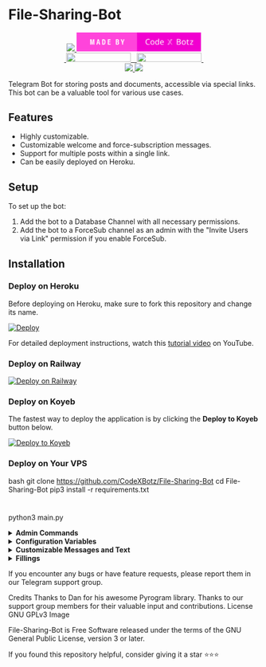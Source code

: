 # File-Sharing-Bot

<p align="center">
  <a href="https://www.python.org">
    <img src="http://ForTheBadge.com/images/badges/made-with-python.svg" width="250">
  </a>
  <a href="https://t.me/CodeXBotz">
    <img src="https://github.com/CodeXBotz/PyrogramGenStr/blob/main/resources/madebycodex-badge.svg" width="250">
  </a><br>
  <a href="https://t.me/CodeXBotz">
    &nbsp;<img src="https://img.shields.io/badge/Code%20%F0%9D%95%8F%20Botz-Channel-blue?style=flat-square&logo=telegram" width="130" height="18">&nbsp;
  </a>
  <a href="https://t.me/codexbotzsupport">
    &nbsp;<img src="https://img.shields.io/badge/Code%20%F0%9D%95%8F%20Botz-Group-blue?style=flat-square&logo=telegram" width="130" height="18">&nbsp;
  </a>
  <br>
  <a href="https://github.com/CodeXBotz/File-Sharing-Bot/stargazers">
    <img src="https://img.shields.io/github/stars/CodeXBotz/File-Sharing-Bot?style=social">
  </a>
  <a href="https://github.com/CodeXBotz/File-Sharing-Bot/fork">
    <img src="https://img.shields.io/github/forks/CodeXBotz/File-Sharing-Bot?label=Fork&style=social">
  </a>
</p>

Telegram Bot for storing posts and documents, accessible via special links. This bot can be a valuable tool for various use cases.

## Features
- Highly customizable.
- Customizable welcome and force-subscription messages.
- Support for multiple posts within a single link.
- Can be easily deployed on Heroku.

## Setup

To set up the bot:

1. Add the bot to a Database Channel with all necessary permissions.
2. Add the bot to a ForceSub channel as an admin with the "Invite Users via Link" permission if you enable ForceSub.

## Installation

### Deploy on Heroku
Before deploying on Heroku, make sure to fork this repository and change its name.

[![Deploy](https://www.herokucdn.com/deploy/button.svg)](https://heroku.com/deploy)

For detailed deployment instructions, watch this [tutorial video](https://youtu.be/LCrkRTMkmzE) on YouTube.

### Deploy on Railway

[![Deploy on Railway](https://railway.app/button.svg)](https://railway.app/new/template/1jKLr4)

### Deploy on Koyeb

The fastest way to deploy the application is by clicking the **Deploy to Koyeb** button below.

[![Deploy to Koyeb](https://www.koyeb.com/static/images/deploy/button.svg)](https://app.koyeb.com/deploy?type=git&repository=github.com/CodeXBotz/File-Sharing-Bot&branch=koyeb&name=filesharingbot)

### Deploy on Your VPS
bash
git clone https://github.com/CodeXBotz/File-Sharing-Bot
cd File-Sharing-Bot
pip3 install -r requirements.txt
# <Create config.py appropriately>
python3 main.py

<details>
<summary><b>Admin Commands</b></summary>
  
- <code>/start</code>: Start the bot or get posts.
- <code>/batch</code>: Create a link for multiple posts.
- <code>/genlink</code>: Create a link for one post.
- <code>/users</code>: View bot statistics.
- <code>/broadcast</code>: Broadcast messages to bot users.
- <code>/stats</code>: Check the bot's uptime.

</details>

<details>
<summary><b>Configuration Variables</b></summary>

- <code>API_HASH</code>: Your API Hash from my.telegram.org.
- <code>APP_ID</code>: Your API ID from my.telegram.org.
- <code>TG_BOT_TOKEN</code>: Your bot token from @BotFather.
- <code>OWNER_ID</code>: Your Telegram ID.
- <code>CHANNEL_ID</code>: Your Channel ID (e.g., -100xxxxxxxx).
- <code>DATABASE_URL</code>: Your MongoDB URL.
- <code>DATABASE_NAME</code>: Your MongoDB session name.
- <code>ADMINS</code>: Optional list of user IDs for Admins (space-separated).
- <code>START_MESSAGE</code>: Optional: Customize the bot's start message using HTML and <a href="#start_message-fillings">fillings</a>.
- <code>FORCE_SUB_MESSAGE</code>: Optional: Customize the force-subscribe message using HTML.
- <code>FORCE_SUB_CHANNEL</code>: Optional: ForceSub Channel ID (leave as 0 to disable force-sub).
- <code>PROTECT_CONTENT</code>: Optional: True to prevent forwarding of files.

</details>

<details>
<summary><b>Customizable Messages and Text</b></summary>

- <code>CUSTOM_CAPTION</code>: Customize the caption text for documents using HTML and <a href="#custom_caption-fillings">fillings</a>.
- <code>DISABLE_CHANNEL_BUTTON</code>: Set to <code>True</code> to disable the channel share button (default is <code>False</code>).
- <code>BOT_STATS_TEXT</code>: Customize the text for the <code>/stats</code> command using HTML and <a href="#custom_stats-fillings">fillings</a>.
- <code>USER_REPLY_TEXT</code>: Customize the text to show when a user sends any message using HTML.

</details>

<details>
<summary><b>Fillings</b></summary>

### START_MESSAGE | FORCE_SUB_MESSAGE

- <code>{first}</code>: User's first name.
- <code>{last}</code>: User's last name.
- <code>{id}</code>: User's ID.
- <code>{mention}</code>: Mention the user.
- <code>{username}</code>: User's username.

### CUSTOM_CAPTION

- <code>{filename}</code>: File name of the document.
- <code>{previouscaption}</code>: Original caption.

### CUSTOM_STATS

- <code>{uptime}</code>: Bot's uptime.

</details>

If you encounter any bugs or have feature requests, please report them in our Telegram support group.

Credits
Thanks to Dan for his awesome Pyrogram library.
Thanks to our support group members for their valuable input and contributions.
License
GNU GPLv3 Image

File-Sharing-Bot is Free Software released under the terms of the GNU General Public License, version 3 or later.

If you found this repository helpful, consider giving it a star ⭐⭐⭐


